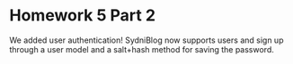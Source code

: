 # Homework 5 Part 2

We added user authentication! SydniBlog now supports users and sign up through a user model and a salt+hash method for saving the password.
